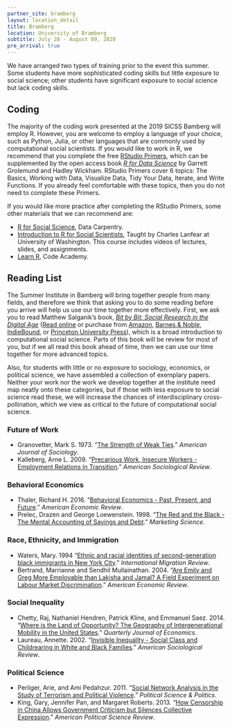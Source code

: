 ```yaml
---
partner_site: bramberg
layout: location_detail
title: Bramberg
location: University of Bramberg
subtitle: July 28 - August 09, 2020
pre_arrival: true
---
```


We have arranged two types of training prior to the event this summer. Some students have more sophisticated coding skills but little exposure to social science; other students have significant exposure to social science but lack coding skills.

## Coding

The majority of the coding work presented at the 2019 SICSS Bamberg will employ R. However, you are welcome to employ a language of your choice, such as Python, Julia, or other languages that are commonly used by computational social scientists. If you would like to work in R, we recommend that you complete the free [RStudio Primers](https://rstudio.cloud/learn/primers), which can be supplemented by the open access book _[R for Data Science](https://r4ds.had.co.nz/)_ by Garrett Grolemund and Hadley Wickham. RStudio Primers cover 6 topics: The Basics, Working with Data, Visualize Data, Tidy Your Data, Iterate, and Write Functions. If you already feel comfortable with these topics, then you do not need to complete these Primers.

If you would like more practice after completing the RStudio Primers, some other materials that we can recommend are:
- [R for Social Science](https://datacarpentry.org/r-socialsci/), Data Carpentry.  
- [Introduction to R for Social Scientists](https://clanfear.github.io/CSSS508/), Taught by Charles Lanfear at University of Washington. This course includes videos of lectures, slides, and assignments.
- [Learn R](https://www.codecademy.com/learn/learn-r), Code Academy.

## Reading List

The Summer Institute in Bamberg will bring together people from many fields, and therefore we think that asking you to do some reading before you arrive will help us use our time together more effectively.  First, we ask you to read Matthew Salganik’s book, *[Bit by Bit: Social Research in the Digital Age](http://www.bitbybitbook.com)* ([Read online](https://www.bitbybitbook.com/en/1st-ed/preface/) or purchase from [Amazon](https://www.amazon.com/Bit-Social-Research-Digital-Age/dp/0691158649), [Barnes & Noble](https://www.barnesandnoble.com/w/bit-by-bit-matthew-salganik/1125483924), [IndieBound](https://www.indiebound.org/book/9780691158648), or [Princeton University Press](https://press.princeton.edu/titles/11057.html)), which is a broad introduction to computational social science.  Parts of this book will be review for most of you, but if we all read this book ahead of time, then we can use our time together for more advanced topics.

Also, for students with little or no exposure to sociology, economics, or political science, we have assembled a collection of exemplary papers. Neither your work nor the work we develop together at the institute need map neatly onto these categories, but if those with less exposure to social science read these, we will increase the chances of interdisciplinary cross-pollination, which we view as critical to the future of computational social science.

### Future of Work
  - Granovetter, Mark S. 1973. “[The Strength of Weak Ties](https://www.jstor.org/stable/2776392).” _American Journal of Sociology_.
  - Kalleberg, Arne L. 2009. “[Precarious Work, Insecure Workers - Employment Relations in Transition](https://www.jstor.org/stable/27736045).” _American Sociological Review_.

### Behavioral Economics
  - Thaler, Richard H. 2016. “[Behavioral Economics - Past, Present, and Future](http://dx.doi.org/10.1257/aer.106.7.1577).” _American Economic Review_.
  - Prelec, Drazen and George Loewenstein. 1998. “[The Red and the Black - The Mental Accounting of Savings and Debt](https://www.jstor.org/stable/193194).” _Marketing Science_.

### Race, Ethnicity, and Immigration
  - Waters, Mary. 1994 “[Ethnic and racial identities of second-generation black immigrants in New York City](https://www.jstor.org/stable/2547158).” _International Migration Review_.
  - Bertrand, Marrianne and Sendhil Mullainathan. 2004. “[Are Emily and Greg More Employable than Lakisha and Jamal? A Field Experiment on Labour Market Discrimination](https://www.jstor.org/stable/3592802).” _American Economic Review_.

### Social Inequality
  - Chetty, Raj, Nathaniel Hendren, Patrick Kline, and Emmanuel Saez. 2014. “[Where is the Land of Opportunity? The Geography of Intergenerational Mobility in the United States](https://doi.org/10.1093/qje/qju022).” _Quarterly Journal of Economics_.
  - Laureau, Annette. 2002. “[Invisible Inequality - Social Class and Childrearing in White and Black Families](https://www.jstor.org/stable/3088916).” _American Sociological Review_.
  
### Political Science
 
-  Perliger, Arie, and Ami Pedahzur. 2011. “[Social Network Analysis in the Study of Terrorism and Political Violence](https://www.jstor.org/stable/40984482).” _Political Science & Politics_.
- King, Gary, Jennifer Pan, and Margaret Roberts. 2013. “[How Censorship in China Allows Government Criticism but Silences Collective Expression](https://gking.harvard.edu/files/censored.pdf).” _American Political Science Review_.
